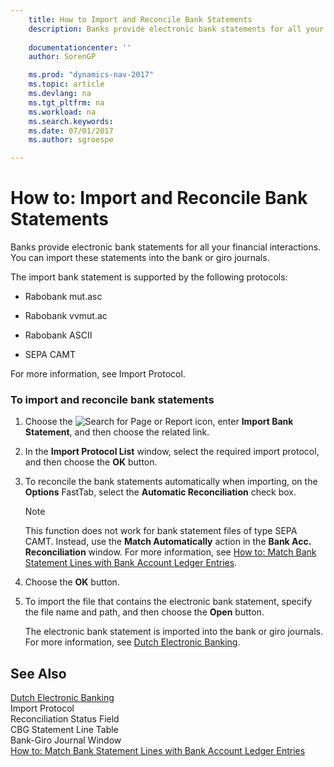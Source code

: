 ```yaml
---
    title: How to Import and Reconcile Bank Statements 
    description: Banks provide electronic bank statements for all your financial interactions. You can import these statements into the bank or giro journals.
    
    documentationcenter: ''
    author: SorenGP

    ms.prod: "dynamics-nav-2017"
    ms.topic: article
    ms.devlang: na
    ms.tgt_pltfrm: na
    ms.workload: na
    ms.search.keywords:
    ms.date: 07/01/2017
    ms.author: sgroespe

---
```

# How to: Import and Reconcile Bank Statements
Banks provide electronic bank statements for all your financial interactions. You can import these statements into the bank or giro journals.  
  
 The import bank statement is supported by the following protocols:  
  
-   Rabobank mut.asc  
  
-   Rabobank vvmut.ac  
  
-   Rabobank ASCII  
  
-   SEPA CAMT  
  
 For more information, see Import Protocol.  
  
### To import and reconcile bank statements  
  
1.  Choose the ![Search for Page or Report](media/ui-search/search_small.png "Search for Page or Report icon") icon, enter **Import Bank Statement**, and then choose the related link.  
  
2.  In the **Import Protocol List** window, select the required import protocol, and then choose the **OK** button.  
  
3.  To reconcile the bank statements automatically when importing, on the **Options** FastTab, select the **Automatic Reconciliation** check box.  
  
    > [!NOTE]  
    >  This function does not work for bank statement files of type SEPA CAMT. Instead, use the **Match Automatically** action in the **Bank Acc. Reconciliation** window. For more information, see [How to: Match Bank Statement Lines with Bank Account Ledger Entries](how-to-match-bank-statement-lines-with-bank-account-ledger-entries.md).  
  
4.  Choose the **OK** button.  
  
5.  To import the file that contains the electronic bank statement, specify the file name and path, and then choose the **Open** button.  
  
     The electronic bank statement is imported into the bank or giro journals. For more information, see [Dutch Electronic Banking](dutch-electronic-banking.md).  
  
## See Also  
 [Dutch Electronic Banking](dutch-electronic-banking.md)   
 Import Protocol   
 Reconciliation Status Field   
 CBG Statement Line Table   
 Bank-Giro Journal Window   
 [How to: Match Bank Statement Lines with Bank Account Ledger Entries](how-to-match-bank-statement-lines-with-bank-account-ledger-entries.md)